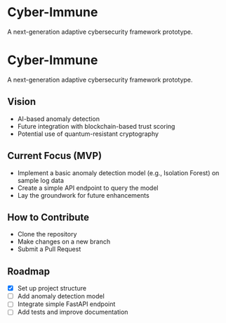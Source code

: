 # Cyber-Immune
A next-generation adaptive cybersecurity framework prototype.
# Cyber-Immune

A next-generation adaptive cybersecurity framework prototype.

## Vision
- AI-based anomaly detection
- Future integration with blockchain-based trust scoring
- Potential use of quantum-resistant cryptography

## Current Focus (MVP)
- Implement a basic anomaly detection model (e.g., Isolation Forest) on sample log data
- Create a simple API endpoint to query the model
- Lay the groundwork for future enhancements

## How to Contribute
- Clone the repository
- Make changes on a new branch
- Submit a Pull Request

## Roadmap
- [x] Set up project structure
- [ ] Add anomaly detection model
- [ ] Integrate simple FastAPI endpoint
- [ ] Add tests and improve documentation

